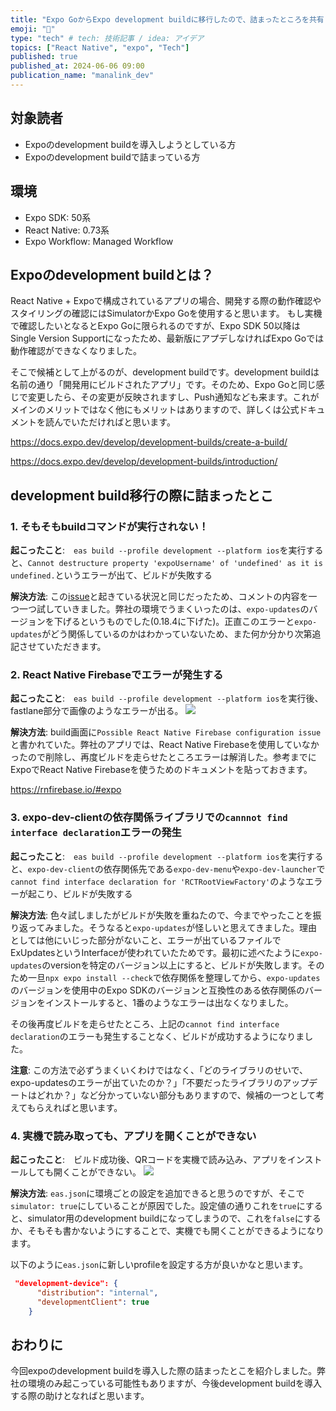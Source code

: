 ```yaml
---
title: "Expo GoからExpo development buildに移行したので、詰まったところを共有します"
emoji: "🍎"
type: "tech" # tech: 技術記事 / idea: アイデア
topics: ["React Native", "expo", "Tech"]
published: true
published_at: 2024-06-06 09:00
publication_name: "manalink_dev"
---
```


## 対象読者
- Expoのdevelopment buildを導入しようとしている方
- Expoのdevelopment buildで詰まっている方

## 環境
- Expo SDK: 50系
- React Native: 0.73系
- Expo Workflow: Managed Workflow

## Expoのdevelopment buildとは？
React Native + Expoで構成されているアプリの場合、開発する際の動作確認やスタイリングの確認にはSimulatorかExpo Goを使用すると思います。
もし実機で確認したいとなるとExpo Goに限られるのですが、Expo SDK 50以降はSingle Version Supportになったため、最新版にアプデしなければExpo Goでは動作確認ができなくなりました。

そこで候補として上がるのが、development buildです。development buildは名前の通り「開発用にビルドされたアプリ」です。そのため、Expo Goと同じ感じで変更したら、その変更が反映されますし、Push通知なども来ます。これがメインのメリットではなく他にもメリットはありますので、詳しくは公式ドキュメントを読んでいただければと思います。

https://docs.expo.dev/develop/development-builds/create-a-build/

https://docs.expo.dev/develop/development-builds/introduction/

## development build移行の際に詰まったとこ
### 1. そもそもbuildコマンドが実行されない！
**起こったこと**:　`eas build --profile development --platform ios`を実行すると、`Cannot destructure property 'expoUsername' of 'undefined' as it is undefined.`というエラーが出て、ビルドが失敗する

**解決方法**: この[issue](https://github.com/expo/expo/issues/25894)と起きている状況と同じだったため、コメントの内容を一つ一つ試していきました。弊社の環境でうまくいったのは、`expo-updates`のバージョンを下げるというものでした(0.18.4に下げた)。正直このエラーと`expo-updates`がどう関係しているのかはわかっていないため、また何か分かり次第追記させていただきます。

### 2. React Native Firebaseでエラーが発生する
**起こったこと**:　`eas build --profile development --platform ios`を実行後、fastlane部分で画像のようなエラーが出る。
![](https://storage.googleapis.com/zenn-user-upload/639814d993f4-20240604.png)

**解決方法**: build画面に`Possible React Native Firebase configuration issue`と書かれていた。弊社のアプリでは、React Native Firebaseを使用していなかったので削除し、再度ビルドを走らせたところエラーは解消した。参考までにExpoでReact Native Firebaseを使うためのドキュメントを貼っておきます。

https://rnfirebase.io/#expo

### 3. expo-dev-clientの依存関係ライブラリでの`cannnot find interface declaration`エラーの発生
**起こったこと**:　`eas build --profile development --platform ios`を実行すると、`expo-dev-client`の依存関係先である`expo-dev-menu`や`expo-dev-launcher`で`cannot find interface declaration for 'RCTRootViewFactory'`のようなエラーが起こり、ビルドが失敗する

**解決方法**: 色々試しましたがビルドが失敗を重ねたので、今までやったことを振り返ってみました。そうなると`expo-updates`が怪しいと思えてきました。理由としては他にいじった部分がないこと、エラーが出ているファイルでExUpdatesというInterfaceが使われていたためです。最初に述べたように`expo-updates`のversionを特定のバージョン以上にすると、ビルドが失敗します。そのため一旦`npx expo install --check`で依存関係を整理してから、`expo-updates`のバージョンを使用中のExpo SDKのバージョンと互換性のある依存関係のバージョンをインストールすると、1番のようなエラーは出なくなりました。

その後再度ビルドを走らせたところ、上記の`cannot find interface declaration`のエラーも発生することなく、ビルドが成功するようになりました。

**注意**: この方法で必ずうまくいくわけではなく、「どのライブラリのせいで、expo-updatesのエラーが出ていたのか？」「不要だったライブラリのアップデートはどれか？」など分かっていない部分もありますので、候補の一つとして考えてもらえればと思います。

### 4. 実機で読み取っても、アプリを開くことができない
**起こったこと**:　ビルド成功後、QRコードを実機で読み込み、アプリをインストールしても開くことができない。
![](https://storage.googleapis.com/zenn-user-upload/bdc8dfaa45e3-20240605.png)

**解決方法**: `eas.json`に環境ごとの設定を追加できると思うのですが、そこで`simulator: true`にしていることが原因でした。設定値の通りこれを`true`にすると、simulator用のdevelopment buildになってしまうので、これを`false`にするか、そもそも書かないようにすることで、実機でも開くことができるようになります。

以下のように`eas.json`に新しいprofileを設定する方が良いかなと思います。

```json:eas.json
 "development-device": {
      "distribution": "internal",
      "developmentClient": true
    }
```

## おわりに
今回expoのdevelopment buildを導入した際の詰まったとこを紹介しました。弊社の環境のみ起こっている可能性もありますが、今後development buildを導入する際の助けとなればと思います。
